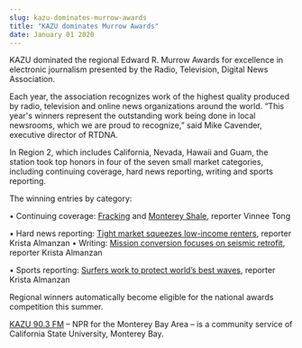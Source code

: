```yaml
---
slug: kazu-dominates-murrow-awards
title: "KAZU dominates Murrow Awards"
date: January 01 2020
---
```


 
<p>
  KAZU dominated the regional Edward R. Murrow Awards for excellence in
  electronic journalism presented by the Radio, Television, Digital News
  Association.
</p>
<p>
  Each year, the association recognizes work of the highest quality produced by
  radio, television and online news organizations around the world. “This year's
  winners represent the outstanding work being done in local newsrooms, which we
  are proud to recognize,” said Mike Cavender, executive director of RTDNA.
</p>
<p>
  In Region 2, which includes California, Nevada, Hawaii and Guam, the station
  took top honors in four of the seven small market categories, including
  continuing coverage, hard news reporting, writing and sports reporting.
</p>
<p>The winning entries by category:</p>
<p>
  • Continuing coverage:
  <a href="https://kazu.org/post/what-oil-companies-see-monterey-shale"
    >Fracking</a
  >
  and
  <a href="https://kazu.org/post/monterey-county-pushes-back-fracking"
    >Monterey Shale</a
  >, reporter Vinnee Tong
</p>
<p>
  • Hard news reporting:
  <a href="https://kazu.org/post/tight-market-squeezes-low-income-renters"
    >Tight market squeezes low-income renters</a
  >, reporter Krista Almanzan • Writing:
  <a href="https://kazu.org/post/mission-conversion-focuses-seismic-retrofit"
    >Mission conversion focuses on seismic retrofit</a
  >, reporter Krista Almanzan
</p>
<p>
  • Sports reporting:
  <a href="https://kazu.org/post/surfers-work-protect-world-s-best-waves"
    >Surfers work to protect world’s best waves</a
  >, reporter Krista Almanzan
</p>
<p>
  Regional winners automatically become eligible for the national awards
  competition this summer.
</p>
<p>
  <a href="https://kazu.org">KAZU 90.3 FM</a> – NPR for the Monterey Bay Area –
  is a community service of California State University, Monterey Bay.
</p>
<p></p>
 
